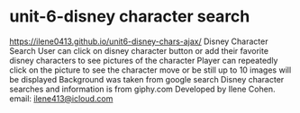 # unit-6-disney character search
https://ilene0413.github.io/unit6-disney-chars-ajax/ 
Disney Character Search
User can click on disney character button or add their favorite disney characters to see pictures of the character
Player can repeatedly click on the picture to see the character move or be still
up to 10 images will be displayed
Background was taken from google search
Disney character searches and information is from giphy.com
Developed by Ilene Cohen.
email: ilene413@icloud.com
